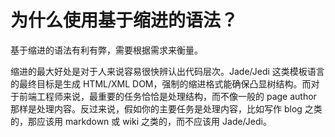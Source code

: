 # 为什么使用基于缩进的语法？

基于缩进的语法有利有弊，需要根据需求来衡量。

缩进的最大好处是对于人来说容易很快辨认出代码层次。Jade/Jedi 这类模板语言的最终目标是生成 HTML/XML DOM，强制的缩进格式能确保凸显树结构。而对于前端工程师来说，最重要的任务恰恰是处理结构，而不像一般的 page author 那样是处理内容。反过来说，假如你的主要任务是处理内容，比如写作 blog 之类的，那应该用 markdown 或 wiki 之类的，而不应该用 Jade/Jedi。
